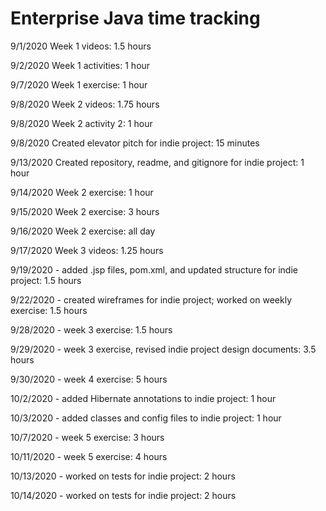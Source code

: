 # Enterprise Java time tracking

9/1/2020 Week 1 videos: 1.5 hours

9/2/2020 Week 1 activities: 1 hour

9/7/2020 Week 1 exercise: 1 hour

9/8/2020 Week 2 videos: 1.75 hours

9/8/2020 Week 2 activity 2: 1 hour

9/8/2020 Created elevator pitch for indie project: 15 minutes

9/13/2020 Created repository, readme, and gitignore for indie project: 1 hour

9/14/2020 Week 2 exercise: 1 hour

9/15/2020 Week 2 exercise: 3 hours

9/16/2020 Week 2 exercise: all day

9/17/2020 Week 3 videos: 1.25 hours

9/19/2020 - added .jsp files, pom.xml, and updated structure for indie project: 1.5 hours

9/22/2020 - created wireframes for indie project; worked on weekly exercise: 1.5 hours

9/28/2020 - week 3 exercise: 1.5 hours

9/29/2020 - week 3 exercise, revised indie project design documents: 3.5 hours

9/30/2020 - week 4 exercise: 5 hours

10/2/2020 - added Hibernate annotations to indie project: 1 hour

10/3/2020 - added classes and config files to indie project: 1 hour

10/7/2020 - week 5 exercise: 3 hours

10/11/2020 - week 5 exercise: 4 hours

10/13/2020 - worked on tests for indie project: 2 hours

10/14/2020 - worked on tests for indie project: 2 hours
